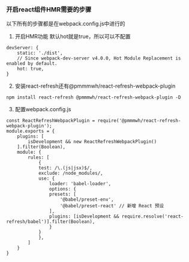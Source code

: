 ### 开启react组件HMR需要的步骤
以下所有的步骤都是在webpack.config.js中进行的
1. 开启HMR功能
默认hot就是true，所以可以不配置
```
devServer: {
    static: './dist',
    // Since webpack-dev-server v4.0.0, Hot Module Replacement is enabled by default.
    hot: true,
}
```
2. 安装react-refresh还有@pmmmwh/react-refresh-webpack-plugin
```
npm install react-refresh @pmmmwh/react-refresh-webpack-plugin -D
```
3. 配置webpack.config.js
```
const ReactRefreshWebpackPlugin = require('@pmmmwh/react-refresh-webpack-plugin');
module.exports = {
    plugins: [
        isDevelopment && new ReactRefreshWebpackPlugin()
    ].filter(Boolean),
    module: {
        rules: [
            {
            test: /\.(js|jsx)$/,
            exclude: /node_modules/,
            use: {
                loader: 'babel-loader',
                options: {
                presets: [
                    '@babel/preset-env',
                    '@babel/preset-react' // 新增 React 预设
                ],
                plugins: [isDevelopment && require.resolve('react-refresh/babel')].filter(Boolean),
                }
            }
            },
        ]
    }
}
```